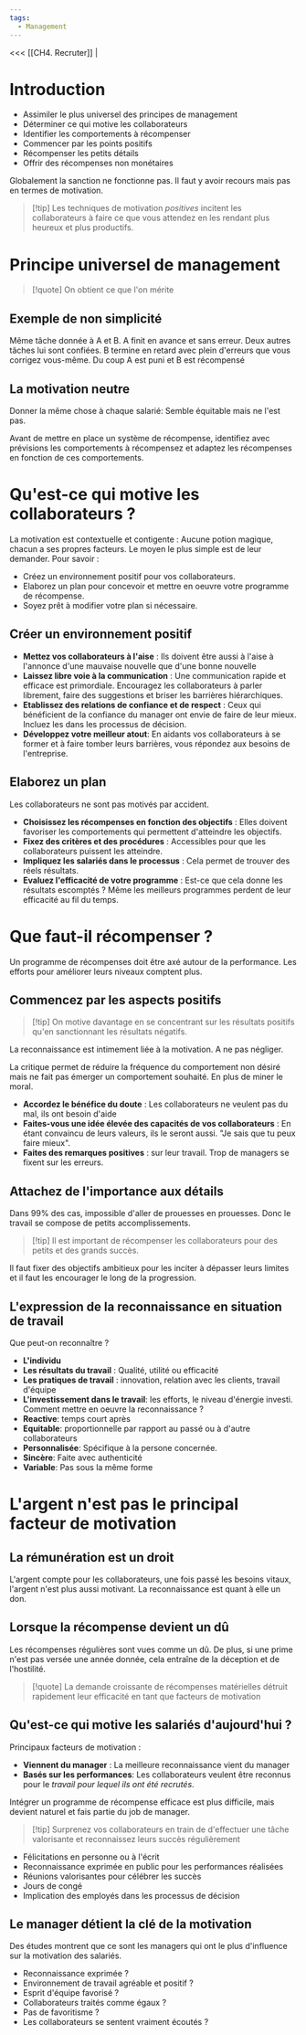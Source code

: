 ```yaml
---
tags:
  - Management
---
```

<<< [[CH4. Recruter]] |

# Introduction
- Assimiler le plus universel des principes de management
- Déterminer ce qui motive les collaborateurs
- Identifier les comportements à récompenser
- Commencer par les points positifs
- Récompenser les petits détails
- Offrir des récompenses non monétaires

Globalement la sanction ne fonctionne pas. Il faut y avoir recours mais pas en termes de motivation.

>[!tip] Les techniques de motivation *positives* incitent les collaborateurs à faire ce que vous attendez en les rendant plus heureux et plus productifs.

# Principe universel de management

> [!quote] On obtient ce que l'on mérite

## Exemple de non simplicité
Même tâche donnée à A et B. A finit en avance et sans erreur. Deux autres tâches lui sont confiées.
B termine en retard avec plein d'erreurs que vous corrigez vous-même.
Du coup A est puni et B est récompensé

## La motivation neutre
Donner la même chose à chaque salarié: Semble équitable mais ne l'est pas.

Avant de mettre en place un système de récompense, identifiez avec prévisions les comportements à récompensez et adaptez les récompenses en fonction de ces comportements.

# Qu'est-ce qui motive les collaborateurs ?
La motivation est contextuelle et contigente : Aucune potion magique, chacun a ses propres facteurs.
Le moyen le plus simple est de leur demander. Pour savoir : 
- Créez un environnement positif pour vos collaborateurs.
- Elaborez un plan pour concevoir et mettre en oeuvre votre programme de récompense.
- Soyez prêt à modifier votre plan si nécessaire.

## Créer un environnement positif

- **Mettez vos collaborateurs à l'aise** : Ils doivent être aussi à l'aise à l'annonce d'une mauvaise nouvelle que d'une bonne nouvelle
- **Laissez libre voie à la communication** : Une communication rapide et efficace est primordiale. Encouragez les collaborateurs à parler librement, faire des suggestions et briser les barrières hiérarchiques.
- **Etablissez des relations de confiance et de respect** : Ceux qui bénéficient de la confiance du manager ont envie de faire de leur mieux. Incluez les dans les processus de décision.
- **Développez votre meilleur atout**: En aidants vos collaborateurs à se former et à faire tomber leurs barrières, vous répondez aux besoins de l'entreprise.

## Elaborez un plan
Les collaborateurs ne sont pas motivés par accident.
- **Choisissez les récompenses en fonction des objectifs** : Elles doivent favoriser les comportements qui permettent d'atteindre les objectifs.
- **Fixez des critères et des procédures** : Accessibles pour que les collaborateurs puissent les atteindre.
- **Impliquez les salariés dans le processus** : Cela permet de trouver des réels résultats.
- **Evaluez l'efficacité de votre programme** : Est-ce que cela donne les résultats escomptés ? Même les meilleurs programmes perdent de leur efficacité au fil du temps.

# Que faut-il récompenser ?
Un programme de récompenses doit être axé autour de la performance.
Les efforts pour améliorer leurs niveaux comptent plus.

## Commencez par les aspects positifs
> [!tip] On motive davantage en se concentrant sur les résultats positifs qu'en sanctionnant les résultats négatifs.

La reconnaissance est intimement liée à la motivation. A ne pas négliger.

La critique permet de réduire la fréquence du comportement non désiré mais ne fait pas émerger un comportement souhaité. En plus de miner le moral.

- **Accordez le bénéfice du doute** : Les collaborateurs ne veulent pas du mal, ils ont besoin d'aide
- **Faites-vous une idée élevée des capacités de vos collaborateurs** : En étant convaincu de leurs valeurs, ils le seront aussi. "Je sais que tu peux faire mieux".
- **Faites des remarques positives** : sur leur travail. Trop de managers se fixent sur les erreurs.

## Attachez de l'importance aux détails
Dans 99% des cas, impossible d'aller de prouesses en prouesses. Donc le travail se compose de petits accomplissements.

>[!tip] Il est important de récompenser les collaborateurs pour des petits et des grands succès. 

Il faut fixer des objectifs ambitieux pour les inciter à dépasser leurs limites et il faut les encourager le long de la progression.


## L'expression de la reconnaissance en situation de travail
Que peut-on reconnaître ?
- **L'individu**
- **Les résultats du travail** : Qualité, utilité ou efficacité
- **Les pratiques de travail** : innovation, relation avec les clients, travail d'équipe
- **L'investissement dans le travail**: les efforts, le niveau d'énergie investi.
Comment mettre en oeuvre la reconnaissance ?
- **Reactive**: temps court après
- **Equitable**: proportionnelle par rapport au passé ou à d'autre collaborateurs
- **Personnalisée**: Spécifique à la persone concernée.
- **Sincère**: Faite avec authenticité
- **Variable**: Pas sous la même forme

# L'argent n'est pas le principal facteur de motivation

## La rémunération est un droit
L'argent compte pour les collaborateurs, une fois passé les besoins vitaux, l'argent n'est plus aussi motivant. La reconnaissance est quant à elle un don.

## Lorsque la récompense devient un dû
Les récompenses régulières sont vues comme un dû. De plus, si une prime n'est pas versée une année donnée, cela entraîne de la déception et de l'hostilité.

> [!quote] La demande croissante de récompenses matérielles détruit rapidement leur efficacité en tant que facteurs de motivation

## Qu'est-ce qui motive les salariés d'aujourd'hui ?
Principaux facteurs de motivation :
- **Viennent du manager** : La meilleure reconnaissance vient du manager
- **Basés sur les performances**: Les collaborateurs veulent être reconnus pour le *travail pour lequel ils ont été recrutés*.

Intégrer un programme de récompense efficace est plus difficile, mais devient naturel et fais partie du job de manager.

> [!tip] Surprenez vos collaborateurs en train de d'effectuer une tâche valorisante et reconnaissez leurs succès régulièrement

- Félicitations en personne ou à l'écrit
- Reconnaissance exprimée en public pour les performances réalisées
- Réunions valorisantes pour célébrer les succès
- Jours de congé
- Implication des employés dans les processus de décision

## Le manager détient la clé de la motivation
Des études montrent que ce sont les managers qui ont le plus d'influence sur la motivation des salariés.
- Reconnaissance exprimée ?
- Environnement de travail agréable et positif ?
- Esprit d'équipe favorisé ?
- Collaborateurs traités comme égaux ?
- Pas de favoritisme ?
- Les collaborateurs se sentent vraiment écoutés ?




